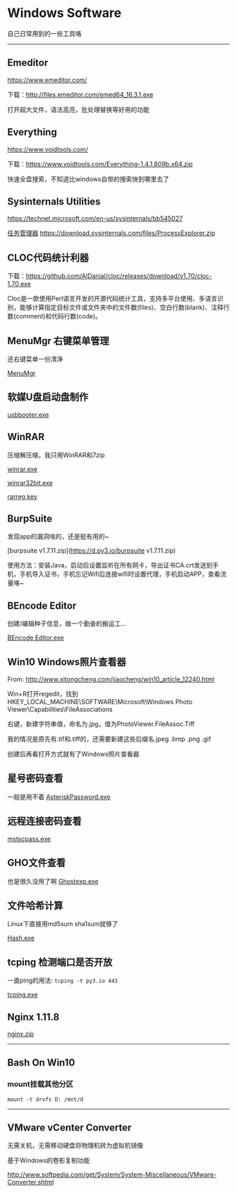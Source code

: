 # Windows Software

自己日常用到的一些工具咯


----

## Emeditor

https://www.emeditor.com/

下载：http://files.emeditor.com/emed64_16.3.1.exe

打开超大文件，语法高亮，批处理替换等好用的功能


## Everything

https://www.voidtools.com/

下载：https://www.voidtools.com/Everything-1.4.1.809b.x64.zip

快速全盘搜索，不知道比windows自带的搜索快到哪里去了

## **Sysinternals Utilities**

https://technet.microsoft.com/en-us/sysinternals/bb545027

[任务管理器](https://d.py3.io/procexp.exe) https://download.sysinternals.com/files/ProcessExplorer.zip

## CLOC代码统计利器

下载：https://github.com/AlDanial/cloc/releases/download/v1.70/cloc-1.70.exe

Cloc是一款使用Perl语言开发的开源代码统计工具，支持多平台使用、多语言识别，能够计算指定目标文件或文件夹中的文件数(files)、空白行数(blank)、注释行数(comment)和代码行数(code)。

## MenuMgr 右键菜单管理

还右键菜单一份清净

[MenuMgr](https://d.py3.io/MenuMgr.exe)

## 软媒U盘启动盘制作

[usbbooter.exe](https://d.py3.io/usbbooter.exe)

## WinRAR

压缩解压缩，我只用WinRAR和7zip

[winrar.exe](https://d.py3.io/winrar.exe)

[winrar32bit.exe](https://d.py3.io/winrar32bit.exe)

[rarreg.key](https://d.py3.io/rarreg.key)

## BurpSuite

发现app的漏洞啥的，还是挺有用的~

[burpsuite v1.7.11.zip](https://d.py3.io/burpsuite v1.7.11.zip)

使用方法：安装Java，启动后设置监听在所有网卡，导出证书CA.crt发送到手机，手机导入证书，手机忘记Wifi后连接wifi时设置代理，手机启动APP，查看流量咯~

## BEncode Editor

创建/编辑种子信息，做一个勤奋的搬运工...

[BEncode Editor.exe](https://d.py3.io/BEncode%20Editor.exe)

## Win10 Windows照片查看器

From: http://www.xitongcheng.com/jiaocheng/win10_article_12240.html

Win+R打开regedit，找到HKEY_LOCAL_MACHINE\SOFTWARE\Microsoft\Windows Photo Viewer\Capabilities\FileAssociations

右键，新建字符串值，命名为.jpg，值为PhotoViewer.FileAssoc.Tiff

我的情况是原先有.tif和.tiff的，还需要新建这些后缀名.jpeg .bmp .png .gif

创建后再看打开方式就有了Windows照片查看器

## 星号密码查看

一般是用不着 [AsteriskPassword.exe](https://d.py3.io/AsteriskPassword.exe)

## 远程连接密码查看

[mstscpass.exe](https://d.py3.io/mstscpass.exe)

## GHO文件查看

也是很久没用了啊 [Ghostexp.exe](https://d.py3.io/Ghostexp.exe)

## 文件哈希计算

Linux下直接用md5sum sha1sum就够了

[Hash.exe](https://d.py3.io/Hash.exe)

## tcping 检测端口是否开放

一直ping的用法: `tcping -t py3.io 443`

[tcping.exe](https://d.py3.io/tcping.exe)

## Nginx 1.11.8

[nginx.zip](https://d.py3.io/nginx.zip)

----

## Bash On Win10

### mount挂载其他分区

```
mount -t drvfs D: /mnt/d
```

----

## VMware vCenter Converter

无需关机，无需移动硬盘将物理机转为虚拟机镜像

基于Windows的卷影复制功能

http://www.softpedia.com/get/System/System-Miscellaneous/VMware-Converter.shtml